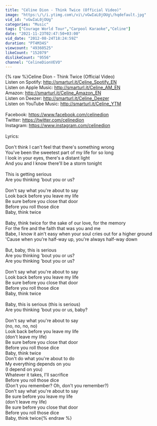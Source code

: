 ```yaml
---
title: "Céline Dion - Think Twice (Official Video)"
image: "https:\/\/i.ytimg.com\/vi\/vGwIaL0jOUg\/hqdefault.jpg"
vid_id: "vGwIaL0jOUg"
categories: "Music"
tags: ["Courage World Tour","Carpool Karaoke","Celine"]
date: "2021-11-23T02:47:50+03:00"
vid_date: "2012-08-24T18:24:59Z"
duration: "PT4M34S"
viewcount: "49360525"
likeCount: "152079"
dislikeCount: "9556"
channel: "CelineDionVEVO"
---
```

{% raw %}Celine Dion - Think Twice (Official Video)<br />Listen on Spotify:  <a rel="nofollow" target="blank" href="http://smarturl.it/Celine_Spotify_EN">http://smarturl.it/Celine_Spotify_EN</a> <br />Listen on Apple Music:  <a rel="nofollow" target="blank" href="http://smarturl.it/Celine_AM_EN">http://smarturl.it/Celine_AM_EN</a> <br />Amazon:  <a rel="nofollow" target="blank" href="http://smarturl.it/Celine_Amazon_EN">http://smarturl.it/Celine_Amazon_EN</a> <br />Listen on Deezer:  <a rel="nofollow" target="blank" href="http://smarturl.it/Celine_Deezer">http://smarturl.it/Celine_Deezer</a><br />Listen on YouTube Music:  <a rel="nofollow" target="blank" href="http://smarturl.it/Celine_YTM">http://smarturl.it/Celine_YTM</a> <br /><br />Facebook: <a rel="nofollow" target="blank" href="https://www.facebook.com/celinedion">https://www.facebook.com/celinedion</a><br />Twitter: <a rel="nofollow" target="blank" href="https://twitter.com/celinedion">https://twitter.com/celinedion</a> <br />Instagram: <a rel="nofollow" target="blank" href="https://www.instagram.com/celinedion">https://www.instagram.com/celinedion</a> <br /><br />Lyrics:<br /><br />Don't think I can't feel that there's something wrong<br />You've been the sweetest part of my life for so long<br />I look in your eyes, there's a distant light<br />And you and I know there'll be a storm tonight<br /><br />This is getting serious<br />Are you thinking 'bout you or us?<br /><br />Don't say what you're about to say<br />Look back before you leave my life<br />Be sure before you close that door<br />Before you roll those dice<br />Baby, think twice<br /><br />Baby, think twice for the sake of our love, for the memory<br />For the fire and the faith that was you and me<br />Babe, I know it ain't easy when your soul cries out for a higher ground<br />'Cause when you're half-way up, you're always half-way down<br /><br />But, baby, this is serious<br />Are you thinking 'bout you or us?<br />Are you thinking 'bout you or us?<br /><br />Don't say what you're about to say<br />Look back before you leave my life<br />Be sure before you close that door<br />Before you roll those dice<br />Baby, think twice<br /><br />Baby, this is serious (this is serious)<br />Are you thinking 'bout you or us, baby?<br /><br />Don't say what you're about to say<br />(no, no, no, no)<br />Look back before you leave my life<br />(don't leave my life)<br />Be sure before you close that door<br />Before you roll those dice<br />Baby, think twice<br />Don't do what you're about to do<br />My everything depends on you<br />(I depend on you)<br />Whatever it takes, I'll sacrifice<br />Before you roll those dice<br />(Don't you remember? Oh, don't you remember?)<br />Don't say what you're about to say<br />Be sure before you leave my life<br />(don't leave my life)<br />Be sure before you close that door<br />Before you roll those dice<br />Baby, think twice{% endraw %}
